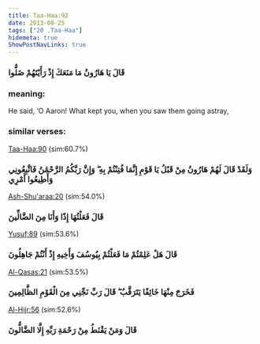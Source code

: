 ```yaml
---
title: Taa-Haa:92
date: 2013-08-25
tags: ["20 .Taa-Haa"]
hidemeta: true 
ShowPostNavLinks: true 
---
```

### قَالَ يَا هَارُونُ مَا مَنَعَكَ إِذْ رَأَيْتَهُمْ ضَلُّوا
### meaning: 
He said, ‘O Aaron! What kept you, when you saw them going astray,
### similar verses: 

[Taa-Haa:90](/20/90) (sim:60.7%)

### وَلَقَدْ قَالَ لَهُمْ هَارُونُ مِنْ قَبْلُ يَا قَوْمِ إِنَّمَا فُتِنْتُمْ بِهِ ۖ وَإِنَّ رَبَّكُمُ الرَّحْمَٰنُ فَاتَّبِعُونِي وَأَطِيعُوا أَمْرِي

[Ash-Shu'araa:20](/26/20) (sim:54.0%)

### قَالَ فَعَلْتُهَا إِذًا وَأَنَا مِنَ الضَّالِّينَ

[Yusuf:89](/12/89) (sim:53.6%)

### قَالَ هَلْ عَلِمْتُمْ مَا فَعَلْتُمْ بِيُوسُفَ وَأَخِيهِ إِذْ أَنْتُمْ جَاهِلُونَ

[Al-Qasas:21](/28/21) (sim:53.5%)

### فَخَرَجَ مِنْهَا خَائِفًا يَتَرَقَّبُ ۖ قَالَ رَبِّ نَجِّنِي مِنَ الْقَوْمِ الظَّالِمِينَ

[Al-Hijr:56](/15/56) (sim:52.6%)

### قَالَ وَمَنْ يَقْنَطُ مِنْ رَحْمَةِ رَبِّهِ إِلَّا الضَّالُّونَ
